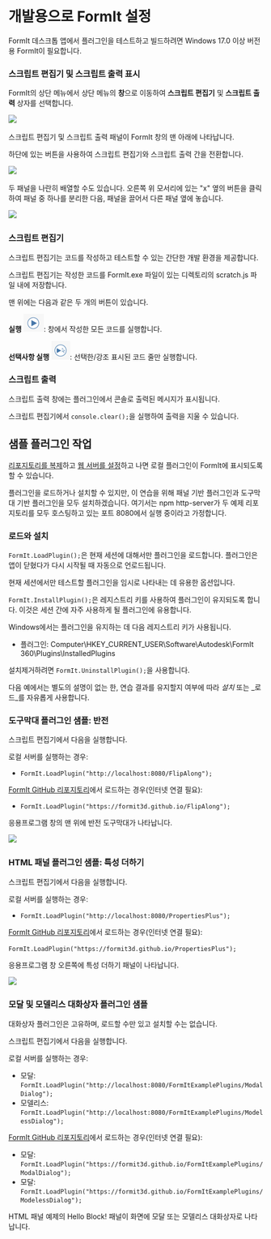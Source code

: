 # 개발용으로 FormIt 설정

FormIt 데스크톱 앱에서 플러그인을 테스트하고 빌드하려면 Windows 17.0 이상 버전용 FormIt이 필요합니다.

### **스크립트 편집기 및 스크립트 출력 표시**

FormIt의 상단 메뉴에서 상단 메뉴의 **창**으로 이동하여 **스크립트 편집기** 및 **스크립트 출력** 상자를 선택합니다.

![](https://formit3d.github.io/FormItExamplePlugins/docs/images/EnableDevelopmentWindows.PNG)

스크립트 편집기 및 스크립트 출력 패널이 FormIt 창의 맨 아래에 나타납니다.

하단에 있는 버튼을 사용하여 스크립트 편집기와 스크립트 출력 간을 전환합니다.

![](https://formit3d.github.io/FormItExamplePlugins/docs/images/ScriptEditorDefaultState.PNG)

두 패널을 나란히 배열할 수도 있습니다. 오른쪽 위 모서리에 있는 "x" 옆의 버튼을 클릭하여 패널 중 하나를 분리한 다음, 패널을 끌어서 다른 패널 옆에 놓습니다.

![](https://formit3d.github.io/FormItExamplePlugins/docs/images/ScriptEditor+ScriptOutputConfiguration.gif)

### **스크립트 편집기**

스크립트 편집기는 코드를 작성하고 테스트할 수 있는 간단한 개발 환경을 제공합니다.

스크립트 편집기는 작성한 코드를 FormIt.exe 파일이 있는 디렉토리의 scratch.js 파일 내에 저장합니다.

맨 위에는 다음과 같은 두 개의 버튼이 있습니다.

**실행** ![](<../../../.gitbook/assets/image (8).png>): 창에서 작성한 모든 코드를 실행합니다.

**선택사항 실행** ![](<../../../.gitbook/assets/image (52).png>): 선택한/강조 표시된 코드 줄만 실행합니다.

### **스크립트 출력**

스크립트 출력 창에는 플러그인에서 콘솔로 출력된 메시지가 표시됩니다.

스크립트 편집기에서 `console.clear();`을 실행하여 출력을 지울 수 있습니다.

## 샘플 플러그인 작업

[리포지토리를 복제](cloning-a-sample-plugin.md)하고 [웹 서버를 설정](hosting-a-plugin-on-a-local-server.md)하고 나면 로컬 플러그인이 FormIt에 표시되도록 할 수 있습니다.

플러그인을 로드하거나 설치할 수 있지만, 이 연습을 위해 패널 기반 플러그인과 도구막대 기반 플러그인을 모두 설치하겠습니다. 여기서는 npm http-server가 두 예제 리포지토리를 모두 호스팅하고 있는 포트 8080에서 실행 중이라고 가정합니다.

### **로드와 설치**

`FormIt.LoadPlugin();`은 현재 세션에 대해서만 플러그인을 로드합니다. 플러그인은 앱이 닫혔다가 다시 시작될 때 자동으로 언로드됩니다.

현재 세션에서만 테스트할 플러그인을 임시로 나타내는 데 유용한 옵션입니다.

`FormIt.InstallPlugin();`은 레지스트리 키를 사용하여 플러그인이 유지되도록 합니다. 이것은 세션 간에 자주 사용하게 될 플러그인에 유용합니다.

Windows에서는 플러그인을 유지하는 데 다음 레지스트리 키가 사용됩니다.

* 플러그인: Computer\HKEY\_CURRENT\_USER\Software\Autodesk\FormIt 360\Plugins\InstalledPlugins

설치제거하려면 `FormIt.UninstallPlugin();`을 사용합니다.

다음 예에서는 별도의 설명이 없는 한, 연습 결과를 유지할지 여부에 따라  _설치_ 또는 _로드_를 자유롭게 사용합니다.

### **도구막대 플러그인 샘플: 반전**

스크립트 편집기에서 다음을 실행합니다.

로컬 서버를 실행하는 경우:

* `FormIt.LoadPlugin("http://localhost:8080/FlipAlong");`

[FormIt GitHub 리포지토리](https://github.com/FormIt3D/)에서 로드하는 경우(인터넷 연결 필요):

* `FormIt.LoadPlugin("https://formit3d.github.io/FlipAlong");`

응용프로그램 창의 맨 위에 반전 도구막대가 나타납니다.

![](https://formit3d.github.io/FormItExamplePlugins/docs/images/FlipAlongToolbar.PNG)

### **HTML 패널 플러그인 샘플: 특성 더하기**

스크립트 편집기에서 다음을 실행합니다.

로컬 서버를 실행하는 경우:

* `FormIt.LoadPlugin("http://localhost:8080/PropertiesPlus");`

[FormIt GitHub 리포지토리](https://github.com/FormIt3D/)에서 로드하는 경우(인터넷 연결 필요):

`FormIt.LoadPlugin("https://formit3d.github.io/PropertiesPlus");`

응용프로그램 창 오른쪽에 특성 더하기 패널이 나타납니다.

![](https://formit3d.github.io/FormItExamplePlugins/docs/images/PropertiesPlusPanel.png)

### **모달 및 모델리스 대화상자 플러그인 샘플**

대화상자 플러그인은 고유하며, 로드할 수만 있고 설치할 수는 없습니다.

스크립트 편집기에서 다음을 실행합니다.

로컬 서버를 실행하는 경우:

* 모달: `FormIt.LoadPlugin("http://localhost:8080/FormItExamplePlugins/ModalDialog");`
* 모델리스: `FormIt.LoadPlugin("http://localhost:8080/FormItExamplePlugins/ModelessDialog");`

[FormIt GitHub 리포지토리](https://github.com/FormIt3D/)에서 로드하는 경우(인터넷 연결 필요):

* 모달: `FormIt.LoadPlugin("https://formit3d.github.io/FormItExamplePlugins/ModalDialog");`
* 모달: `FormIt.LoadPlugin("https://formit3d.github.io/FormItExamplePlugins/ModelessDialog");`

HTML 패널 예제의 Hello Block! 패널이 화면에 모달 또는 모델리스 대화상자로 나타납니다.
